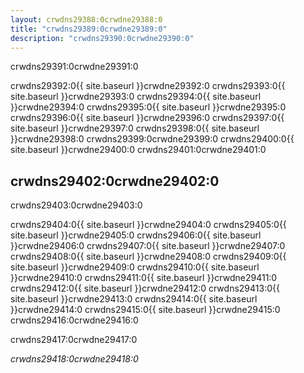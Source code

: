 ```yaml
---
layout: crwdns29388:0crwdne29388:0
title: "crwdns29389:0crwdne29389:0"
description: "crwdns29390:0crwdne29390:0"
---
```

crwdns29391:0crwdne29391:0

crwdns29392:0{{ site.baseurl }}crwdne29392:0 crwdns29393:0{{ site.baseurl }}crwdne29393:0 crwdns29394:0{{ site.baseurl }}crwdne29394:0 crwdns29395:0{{ site.baseurl }}crwdne29395:0 crwdns29396:0{{ site.baseurl }}crwdne29396:0 crwdns29397:0{{ site.baseurl }}crwdne29397:0 crwdns29398:0{{ site.baseurl }}crwdne29398:0 crwdns29399:0crwdne29399:0 crwdns29400:0{{ site.baseurl }}crwdne29400:0 crwdns29401:0crwdne29401:0

## crwdns29402:0crwdne29402:0

crwdns29403:0crwdne29403:0

crwdns29404:0{{ site.baseurl }}crwdne29404:0 crwdns29405:0{{ site.baseurl }}crwdne29405:0 crwdns29406:0{{ site.baseurl }}crwdne29406:0 crwdns29407:0{{ site.baseurl }}crwdne29407:0 crwdns29408:0{{ site.baseurl }}crwdne29408:0 crwdns29409:0{{ site.baseurl }}crwdne29409:0 crwdns29410:0{{ site.baseurl }}crwdne29410:0 crwdns29411:0{{ site.baseurl }}crwdne29411:0 crwdns29412:0{{ site.baseurl }}crwdne29412:0 crwdns29413:0{{ site.baseurl }}crwdne29413:0 crwdns29414:0{{ site.baseurl }}crwdne29414:0 crwdns29415:0{{ site.baseurl }}crwdne29415:0 crwdns29416:0crwdne29416:0

crwdns29417:0crwdne29417:0

*crwdns29418:0crwdne29418:0*
